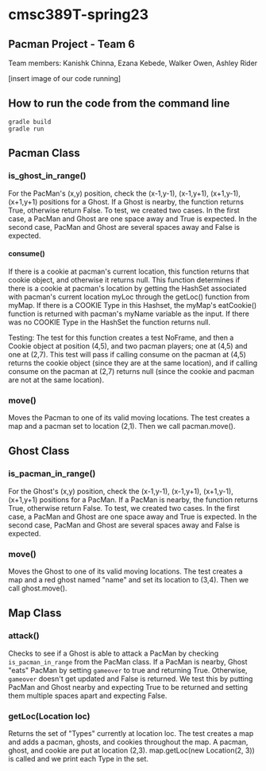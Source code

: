# cmsc389T-spring23

## Pacman Project - Team 6
Team members: Kanishk Chinna, Ezana Kebede, Walker Owen, Ashley Rider

[insert image of our code running]

## How to run the code from the command line
```
gradle build
gradle run 
```

## Pacman Class

### is_ghost_in_range()
For the PacMan's (x,y) position, check the (x-1,y-1), (x-1,y+1), (x+1,y-1), (x+1,y+1) positions for a Ghost. If a Ghost is nearby, the function returns True, otherwise return False. To test, we created two cases. In the first case, a PacMan and Ghost are one space away and True is expected. In the second case, PacMan and Ghost are several spaces away and False is expected.

#### consume()
If there is a cookie at pacman's current location, this function returns that cookie object, and otherwise it returns null.
This function determines if there is a cookie at pacman's location by getting the HashSet associated with pacman's current location myLoc through the getLoc() function from myMap.
If there is a COOKIE Type in this Hashset, the myMap's eatCookie() function is returned with pacman's myName variable as the input. If there was no COOKIE Type in the HashSet the function returns null.

Testing:
The test for this function creates a test NoFrame, and then a Cookie object at position (4,5), and two pacman players; one at (4,5) and one at (2,7).
This test will pass if calling consume on the pacman at (4,5) returns the cookie object (since they are at the same location), and if calling consume on the pacman at (2,7) returns null (since the cookie and pacman are not at the same location).

### move()
Moves the Pacman to one of its valid moving locations.
The test creates a map and a pacman set to location (2,1). Then we call pacman.move().

## Ghost Class

### is_pacman_in_range()
For the Ghost's (x,y) position, check the (x-1,y-1), (x-1,y+1), (x+1,y-1), (x+1,y+1) positions for a PacMan. If a PacMan is nearby, the function returns True, otherwise return False. To test, we created two cases. In the first case, a PacMan and Ghost are one space away and True is expected. In the second case, PacMan and Ghost are several spaces away and False is expected.

### move()
Moves the Ghost to one of its valid moving locations.
The test creates a map and a red ghost named "name" and set its location to (3,4). Then we call ghost.move().

## Map Class

### attack()
Checks to see if a Ghost is able to attack a PacMan by checking `is_pacman_in_range` from the PacMan class. If a PacMan is nearby, Ghost "eats" PacMan by setting `gameover` to true and returning True. Otherwise, `gameover` doesn't get updated and False is returned. We test this by putting PacMan and Ghost nearby and expecting True to be returned and setting them multiple spaces apart and expecting False.

### getLoc(Location loc)
Returns the set of "Types" currently at location loc.
The test creates a map and adds a pacman, ghosts, and cookies throughout the map. A pacman, ghost, and cookie are put at location (2,3). map.getLoc(new Location(2, 3)) is called and we print each Type in the set.

